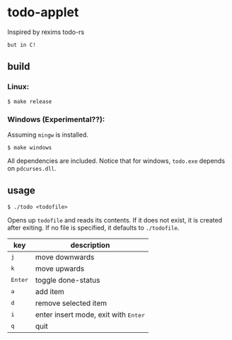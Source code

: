 # todo-applet

Inspired by rexims todo-rs

`but in C!`

## build
### Linux:
```console
$ make release
```
### Windows (Experimental??):
Assuming `mingw` is installed.
```
$ make windows
```
All dependencies are included. Notice that for windows, `todo.exe` depends on `pdcurses.dll`.

## usage

```console
$ ./todo <todofile>
```
Opens up `todofile` and reads its contents. If it does not exist, it is created after exiting. If no file is specified, it defaults to `./todofile`.

| key | description |
| --- | --- |
| <kbd>j</kbd> | move downwards |
| <kbd>k</kbd> | move upwards |
| <kbd>Enter</kbd> | toggle done-status |
| <kbd>a</kbd> | add item |
| <kbd>d</kbd> | remove selected item |
| <kbd>i</kbd> | enter insert mode, exit with <kbd>Enter</kbd> |
| <kbd>q</kbd> | quit |
